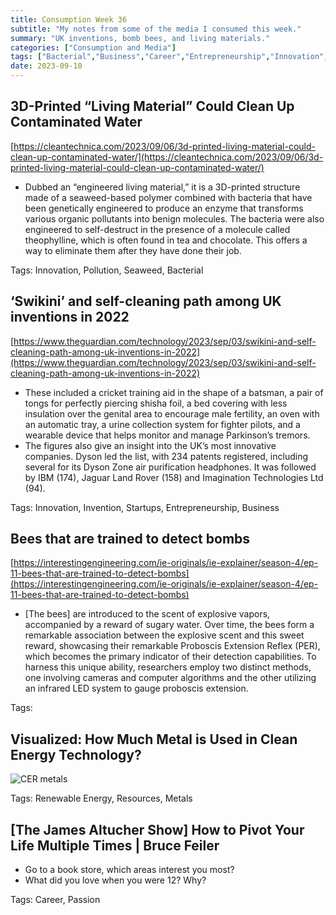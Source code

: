```yaml
---
title: Consumption Week 36
subtitle: "My notes from some of the media I consumed this week."
summary: "UK inventions, bomb bees, and living materials."
categories: ["Consumption and Media"]
tags: ["Bacterial","Business","Career","Entrepreneurship","Innovation","Invention","Metals","Passion","Pollution","Renewable Energy","Resources","Seaweed","Startups"]
date: 2023-09-10
---
```

## 3D-Printed “Living Material” Could Clean Up Contaminated Water

[https://cleantechnica.com/2023/09/06/3d-printed-living-material-could-clean-up-contaminated-water/](https://cleantechnica.com/2023/09/06/3d-printed-living-material-could-clean-up-contaminated-water/)

- Dubbed an “engineered living material,” it is a 3D-printed structure made of a seaweed-based polymer combined with bacteria that have been genetically engineered to produce an enzyme that transforms various organic pollutants into benign molecules. The bacteria were also engineered to self-destruct in the presence of a molecule called theophylline, which is often found in tea and chocolate. This offers a way to eliminate them after they have done their job.

Tags: Innovation, Pollution, Seaweed, Bacterial

## ‘Swikini’ and self-cleaning path among UK inventions in 2022

[https://www.theguardian.com/technology/2023/sep/03/swikini-and-self-cleaning-path-among-uk-inventions-in-2022](https://www.theguardian.com/technology/2023/sep/03/swikini-and-self-cleaning-path-among-uk-inventions-in-2022)

- These included a cricket training aid in the shape of a batsman, a pair of tongs for perfectly piercing shisha foil, a bed covering with less insulation over the genital area to encourage male fertility, an oven with an automatic tray, a urine collection system for fighter pilots, and a wearable device that helps monitor and manage Parkinson’s tremors.
- The figures also give an insight into the UK’s most innovative companies. Dyson led the list, with 234 patents registered, including several for its Dyson Zone air purification headphones. It was followed by IBM (174), Jaguar Land Rover (158) and Imagination Technologies Ltd (94).

Tags: Innovation, Invention, Startups, Entrepreneurship, Business

## Bees that are trained to detect bombs

[https://interestingengineering.com/ie-originals/ie-explainer/season-4/ep-11-bees-that-are-trained-to-detect-bombs](https://interestingengineering.com/ie-originals/ie-explainer/season-4/ep-11-bees-that-are-trained-to-detect-bombs)

- [The bees] are introduced to the scent of explosive vapors, accompanied by a reward of sugary water. Over time, the bees form a remarkable association between the explosive scent and this sweet reward, showcasing their remarkable Proboscis Extension Reflex (PER), which becomes the primary indicator of their detection capabilities. To harness this unique ability, researchers employ two distinct methods, one involving cameras and computer algorithms and the other utilizing an infrared LED system to gauge proboscis extension.

Tags: 

## Visualized: How Much Metal is Used in Clean Energy Technology?

![CER metals](/img/week36.jpeg)

Tags: Renewable Energy, Resources, Metals

## [The James Altucher Show] How to Pivot Your Life Multiple Times | Bruce Feiler

- Go to a book store, which areas interest you most?
- What did you love when you were 12? Why?

Tags: Career, Passion